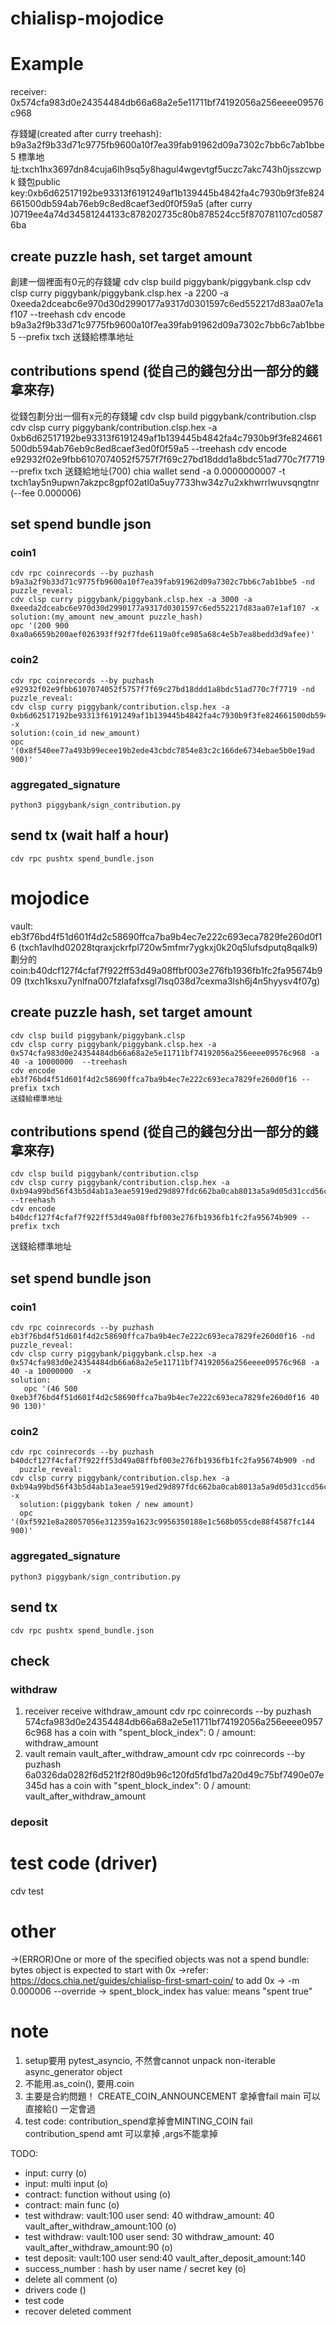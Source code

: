 # chialisp-mojodice



# Example

receiver: 0x574cfa983d0e24354484db66a68a2e5e11711bf74192056a256eeee09576c968

存錢罐(created after curry treehash): b9a3a2f9b33d71c9775fb9600a10f7ea39fab91962d09a7302c7bb6c7ab1bbe5
標準地址:txch1hx3697dn84cuja6lh9sq5y8hagul4wgevtgf5uczc7akc743h0jsszcwpk
錢包public key:0xb6d62517192be93313f6191249af1b139445b4842fa4c7930b9f3fe824661500db594ab76eb9c8ed8caef3ed0f0f59a5
(after curry )0719ee4a74d34581244133c878202735c80b878524cc5f870781107cd05876ba

## create puzzle hash, set target amount 
創建一個裡面有0元的存錢罐
    cdv clsp build piggybank/piggybank.clsp
    cdv clsp curry piggybank/piggybank.clsp.hex -a 2200 -a 0xeeda2dceabc6e970d30d2990177a9317d0301597c6ed552217d83aa07e1af107 --treehash
    cdv encode b9a3a2f9b33d71c9775fb9600a10f7ea39fab91962d09a7302c7bb6c7ab1bbe5 --prefix txch
    送錢給標準地址
    <!-- chia wallet send -a 0 -t txch1s2y960mc8dfk6htjdgpwjylqhxwa077rt0ykh7gnlzgjc959klaqa87nwm -m 0.000006 --override -->

## contributions spend (從自己的錢包分出一部分的錢 拿來存)
從錢包劃分出一個有x元的存錢罐
    cdv clsp build piggybank/contribution.clsp
    cdv clsp curry piggybank/contribution.clsp.hex -a 0xb6d62517192be93313f6191249af1b139445b4842fa4c7930b9f3fe824661500db594ab76eb9c8ed8caef3ed0f0f59a5 --treehash
    cdv encode e92932f02e9fbb6107074052f5757f7f69c27bd18ddd1a8bdc51ad770c7f7719 --prefix txch
    送錢給地址(700)
    chia wallet send -a 0.0000000007 -t txch1ay5n9upwn7akzpc8gpf02atl0a5uy7733hw34z7u2xkhwrrlwuvsqngtnr (--fee 0.000006)
## set spend bundle json
  
### coin1
    cdv rpc coinrecords --by puzhash b9a3a2f9b33d71c9775fb9600a10f7ea39fab91962d09a7302c7bb6c7ab1bbe5 -nd
    puzzle_reveal:
    cdv clsp curry piggybank/piggybank.clsp.hex -a 3000 -a 0xeeda2dceabc6e970d30d2990177a9317d0301597c6ed552217d83aa07e1af107 -x
    solution:(my_amount new_amount puzzle_hash)
    opc '(200 900 0xa0a6659b200aef026393ff92f7fde6119a0fce985a68c4e5b7ea8bedd3d9afee)'

### coin2
    cdv rpc coinrecords --by puzhash e92932f02e9fbb6107074052f5757f7f69c27bd18ddd1a8bdc51ad770c7f7719 -nd
    puzzle_reveal:
    cdv clsp curry piggybank/contribution.clsp.hex -a 0xb6d62517192be93313f6191249af1b139445b4842fa4c7930b9f3fe824661500db594ab76eb9c8ed8caef3ed0f0f59a5 -x
    solution:(coin_id new_amount)
    opc '(0x8f540ee77a493b99ecee19b2ede43cbdc7854e83c2c166de6734ebae5b0e19ad 900)'
 
### aggregated_signature
    python3 piggybank/sign_contribution.py

## send tx (wait half a hour)
    cdv rpc pushtx spend_bundle.json 

# mojodice

vault: eb3f76bd4f51d601f4d2c58690ffca7ba9b4ec7e222c693eca7829fe260d0f16 (txch1avlhd02028tqraxjckrfpl720w5mfmr7ygkxj0k20q5lufsdputq8qalk9)
劃分的coin:b40dcf127f4cfaf7f922ff53d49a08ffbf003e276fb1936fb1fc2fa95674b909
(txch1ksxu7ynlfna007fzlafafxsgl7lsq038d7cexma3lsh6j4n5hyysv4f07g)
## create puzzle hash, set target amount
    cdv clsp build piggybank/piggybank.clsp
    cdv clsp curry piggybank/piggybank.clsp.hex -a 0x574cfa983d0e24354484db66a68a2e5e11711bf74192056a256eeee09576c968 -a 40 -a 10000000  --treehash
    cdv encode eb3f76bd4f51d601f4d2c58690ffca7ba9b4ec7e222c693eca7829fe260d0f16 --prefix txch
    送錢給標準地址

## contributions spend (從自己的錢包分出一部分的錢 拿來存)
    cdv clsp build piggybank/contribution.clsp
    cdv clsp curry piggybank/contribution.clsp.hex -a 0xb94a99bd56f43b5d4ab1a3eae5919ed29d897fdc662ba0cab8013a5a9d05d31ccd56c9b24bbd7cf9509f98c88ada438d --treehash
    cdv encode b40dcf127f4cfaf7f922ff53d49a08ffbf003e276fb1936fb1fc2fa95674b909 --prefix txch
   送錢給標準地址

## set spend bundle json
  
### coin1
    cdv rpc coinrecords --by puzhash eb3f76bd4f51d601f4d2c58690ffca7ba9b4ec7e222c693eca7829fe260d0f16 -nd
    puzzle_reveal:
    cdv clsp curry piggybank/piggybank.clsp.hex -a 0x574cfa983d0e24354484db66a68a2e5e11711bf74192056a256eeee09576c968 -a 40 -a 10000000  -x
    solution:
       opc '(46 500 0xeb3f76bd4f51d601f4d2c58690ffca7ba9b4ec7e222c693eca7829fe260d0f16 40 90 130)'

### coin2
    cdv rpc coinrecords --by puzhash b40dcf127f4cfaf7f922ff53d49a08ffbf003e276fb1936fb1fc2fa95674b909 -nd
      puzzle_reveal:
    cdv clsp curry piggybank/contribution.clsp.hex -a 0xb94a99bd56f43b5d4ab1a3eae5919ed29d897fdc662ba0cab8013a5a9d05d31ccd56c9b24bbd7cf9509f98c88ada438d -x
      solution:(piggybank token / new amount)
      opc '(0xf5921e8a28057056e312359a1623c9956350188e1c568b055cde88f4587fc144 900)'

### aggregated_signature
    python3 piggybank/sign_contribution.py

## send tx 
    cdv rpc pushtx spend_bundle.json 

## check
### withdraw
1. receiver receive withdraw_amount
   cdv rpc coinrecords --by puzhash 574cfa983d0e24354484db66a68a2e5e11711bf74192056a256eeee09576c968
   has a coin with "spent_block_index": 0 / amount: withdraw_amount
2. vault remain vault_after_withdraw_amount
   cdv rpc coinrecords --by puzhash 6a0326da0282f6d521f2f80d9b96c120fd5fd1bd7a20d49c75bf7490e07e345d
   has a coin with "spent_block_index": 0 / amount: vault_after_withdraw_amount

### deposit

# test code (driver)
cdv test
# other 
 ->(ERROR)One or more of the specified objects was not a spend bundle: bytes object is expected to start with 0x
 ->refer: https://docs.chia.net/guides/chialisp-first-smart-coin/ to add 0x
 -> -m 0.000006 --override 
 -> spent_block_index has value: means "spent true"

# note
1. setup要用 pytest_asyncio, 不然會cannot unpack non-iterable async_generator object
2. 不能用.as_coin(), 要用.coin
3. 主要是合約問題！ 
CREATE_COIN_ANNOUNCEMENT 拿掉會fail
main 可以直接給() 一定會過
4. test code:
contribution_spend拿掉會MINTING_COIN fail
contribution_spend amt 可以拿掉 ,args不能拿掉


TODO:
- input: curry (o)
- input: multi input (o)
- contract: function without using (o)
- contract: main func (o)
- test withdraw: vault:100 user send: 40 withdraw_amount: 40 vault_after_withdraw_amount:100 (o)
- test withdraw: vault:100 user send: 30 withdraw_amount: 40 vault_after_withdraw_amount:90 (o)
- test deposit: vault:100 user send:40 vault_after_deposit_amount:140 
- success_number : hash by user name / secret key (o)
- delete all comment (o)
- drivers code ()
- test code
- recover deleted comment